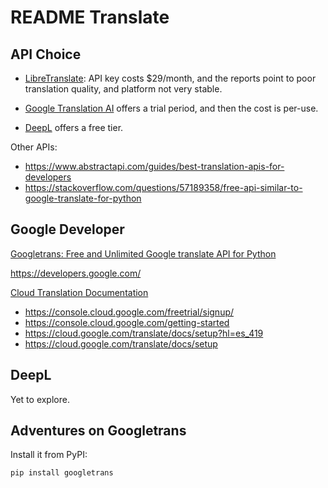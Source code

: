 # README Translate

## API Choice

- [LibreTranslate](https://libretranslate.com/): API key costs $29/month, and the reports point to poor translation quality, and platform not very stable.

- [Google Translation AI](https://cloud.google.com/translate) offers a trial period, and then the cost is per-use.

- [DeepL](https://www.deepl.com/es/blog/announcing-python-client-library-for-deepl-api) offers a free tier.

Other APIs:

- <https://www.abstractapi.com/guides/best-translation-apis-for-developers>
- <https://stackoverflow.com/questions/57189358/free-api-similar-to-google-translate-for-python>

## Google Developer

[Googletrans: Free and Unlimited Google translate API for Python](https://py-googletrans.readthedocs.io/en/latest/)

<https://developers.google.com/>

[Cloud Translation Documentation](https://cloud.google.com/translate/docs)

- <https://console.cloud.google.com/freetrial/signup/>
- <https://console.cloud.google.com/getting-started>
- <https://cloud.google.com/translate/docs/setup?hl=es_419>
- <https://cloud.google.com/translate/docs/setup>

## DeepL

Yet to explore.

## Adventures on Googletrans

Install it from PyPI:

    pip install googletrans

<!-- https://zetcode.com/python/googletrans/ -->
<!-- TODO https://medium.com/analytics-vidhya/translate-list-and-pandas-data-frame-using-googletrans-library-in-python-f28b8cb84f21 -->
